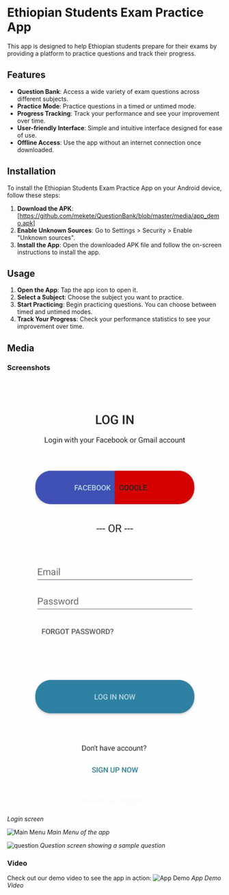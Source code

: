 # Ethiopian Students Exam Practice App

This app is designed to help Ethiopian students prepare for their exams by providing a platform to practice questions and track their progress.


## Features

- **Question Bank**: Access a wide variety of exam questions across different subjects.
- **Practice Mode**: Practice questions in a timed or untimed mode.
- **Progress Tracking**: Track your performance and see your improvement over time.
- **User-friendly Interface**: Simple and intuitive interface designed for ease of use.
- **Offline Access**: Use the app without an internet connection once downloaded.

## Installation

To install the Ethiopian Students Exam Practice App on your Android device, follow these steps:

1. **Download the APK**: [https://github.com/mekete/QuestionBank/blob/master/media/app_demo.apk]
2. **Enable Unknown Sources**: Go to Settings > Security > Enable "Unknown sources".
3. **Install the App**: Open the downloaded APK file and follow the on-screen instructions to install the app.

## Usage

1. **Open the App**: Tap the app icon to open it.
2. **Select a Subject**: Choose the subject you want to practice.
3. **Start Practicing**: Begin practicing questions. You can choose between timed and untimed modes.
4. **Track Your Progress**: Check your performance statistics to see your improvement over time.

## Media

### Screenshots

![Login](./media/login.png)
_Login screen_

![Main Menu](./media/main_menu.png)
_Main Menu of the app_

![question](./media/question.png)
_Question screen showing a sample question_

### Video

Check out our demo video to see the app in action:
![App Demo](./media/demo_vid.gif)
_App Demo Video_
